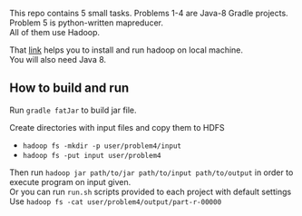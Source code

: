This repo contains 5 small tasks.
Problems 1-4 are Java-8 Gradle projects.  
Problem 5 is python-written mapreducer.  
All of them use Hadoop.


That [link](https://hadoop.apache.org/docs/stable/hadoop-project-dist/hadoop-common/SingleCluster.html) helps you to install and run hadoop on local machine.  
You will also need Java 8.

## How to build and run
Run `gradle fatJar` to build jar file.  
 

Create directories with input files and copy them to HDFS 
- `hadoop fs -mkdir -p user/problem4/input`
- `hadoop fs -put input user/problem4`  

Then run `hadoop jar path/to/jar path/to/input path/to/output` in order to execute program on input given.   
Or you can run `run.sh` scripts provided to each project with default settings
Use `hadoop fs -cat user/problem4/output/part-r-00000`